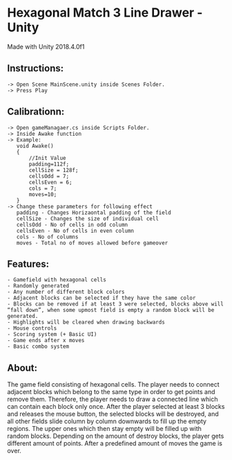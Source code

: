 # Hexagonal Match 3 Line Drawer - Unity
Made with Unity 2018.4.0f1

## Instructions:
```
-> Open Scene MainScene.unity inside Scenes Folder.
-> Press Play
```

## Calibrationn:
```
-> Open gameManagaer.cs inside Scripts Folder.
-> Inside Awake function 
-> Example:
   void Awake()
   {
       //Init Value
       padding=112f;
       cellSize = 128f;
       cellsOdd = 7;
       cellsEven = 6;
       cols = 7;
       moves=10;
   }
-> Change these parameters for following effect
   padding - Changes Horizaontal padding of the field
   cellSize - Changes the size of individual cell
   cellsOdd - No of cells in odd column
   cellsEven - No of cells in even column
   cols - No of columns
   moves - Total no of moves allowed before gameover
```

## Features:
```
- Gamefield with hexagonal cells
- Randomly generated
- Any number of different block colors
- Adjacent blocks can be selected if they have the same color
- Blocks can be removed if at least 3 were selected, blocks above will “fall down”, when some upmost field is empty a random block will be generated.
- Highlights will be cleared when drawing backwards
- Mouse controls
- Scoring system (+ Basic UI)
- Game ends after x moves
- Basic combo system
```
## About:

The game field consisting of hexagonal cells. The player needs to connect adjacent
blocks which belong to the same type in order to get points and remove them. Therefore, the player
needs to draw a connected line which can contain each block only once. After the player selected at
least 3 blocks and releases the mouse button, the selected blocks will be destroyed, and all other
fields slide column by column downwards to fill up the empty regions. The upper ones which then
stay empty will be filled up with random blocks. Depending on the amount of destroy blocks, the
player gets different amount of points. After a predefined amount of moves the game is over.

